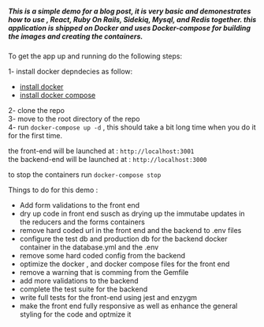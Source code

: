 <h5>This is a simple demo for a blog post, it is very basic and demonestrates how to use , React, Ruby On Rails, Sidekiq, Mysql, and Redis together.
this application is shipped on Docker and uses Docker-compose for building the images and creating the containers.</h5>


To get the app up and running do the following steps:

1- install docker depndecies as follow:
<ul>
<li><a href='https://docs.docker.com/install/linux/docker-ce/ubuntu/'>install docker</a></li>
<li><a href='https://docs.docker.com/compose/install/'> install docker compose</a></li>
</ul>

2- clone the repo <br>
3- move to the root directory of the repo <br>
4- run `docker-compose up -d` , this should take a bit long time when you do it for the first time.<br>

the front-end will be launched at  : `http://localhost:3001`<br>
the backend-end will be launched at  : `http://localhost:3000`<br>

to stop the containers run `docker-compose stop`<br>


Things to do for this demo :

<ul>
<li>Add form validations to the front end</li>
<li>dry up code in front end susch as drying up the immutabe updates in the reducers and the forms containers</li>
<li>remove hard coded url in the front end and the backend to .env files</li>
<li>configure the test db and production db for the backend docker container in the database.yml and the .env</li>
<li>remove some hard coded config from the backend</li>
<li>optimize the docker , and docker compose files for the front end</li>
<li>remove a warning that is comming from the Gemfile</li>
<li>add more validations to the backend</li>
<li>complete the test suite for the backend</li>
<li>write full tests for the front-end using jest and enzygm</li>
<li>make the front end fully responsive as well as enhance the general styling for the code and optmize it</li>
</ul>
